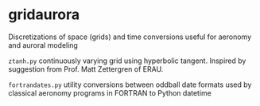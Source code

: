 # gridaurora
Discretizations of space (grids) and time conversions useful for aeronomy and auroral modeling

``` ztanh.py ``` continuously varying grid using hyperbolic tangent. Inspired by suggestion from Prof. Matt Zettergren of ERAU.

``` fortrandates.py ``` utility conversions between oddball date formats used by classical aeronomy programs in FORTRAN to Python datetime
